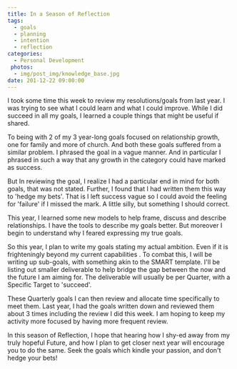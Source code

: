 ```yaml
---
title: In a Season of Reflection
tags:
  - goals
  - planning
  - intention
  - reflection
categories:
  - Personal Development
 photos:
  - img/post_img/knowledge_base.jpg
date: 201-12-22 09:00:00
---
```


I took some time this week to review my resolutions/goals from last  year. I was trying to see what I could learn and what I could improve.  While I did succeed in all my goals, I learned a couple things that  might be useful if shared.

To being with 2 of  my 3 year-long goals focused on relationship growth, one for family and  more of church. And both these goals suffered from a similar problem. I  phrased the goal in a vague manner. And in particular I phrased in such a  way that any growth in the category could have marked as success.

But  In reviewing the goal, I realize I had a particular end in mind for  both goals, that was not stated. Further, I found that I had written  them this way to 'hedge my bets'. That is I left success vague so I  could avoid the feeling for 'failure' if I missed the mark. A little  silly, but something I should correct.

This  year, I learned some new models to help frame, discuss and describe  relationships. I have the tools to describe my goals better. But  moreover I begin to understand why I feared expressing my true goals.

So  this year, I plan to write my goals stating my actual ambition. Even if  it is frighteningly beyond my current capabilities . To combat this, I  will be writing up sub-goals, with something akin to the SMART template.  I'll be listing out smaller deliverable to help bridge the gap between  the now and the future I am aiming for. The deliverable will usually be  per Quarter, with a Specific Target to 'succeed'.

These  Quarterly goals I can then review and allocate time specifically to  meet them. Last year, I had the goals written down and reviewed them  about 3 times including the review I did this week. I am hoping to keep  my activity more focused by having more frequent review.

In  this season of Reflection, I hope that hearing how I shy-ed away from  my truly hopeful Future, and how I plan to get closer next year will  encourage you to do the same. Seek the goals which kindle your passion,  and don't hedge your bets!
